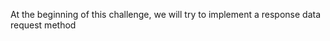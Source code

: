 <!--info-header-start-->
<!--info-header-end-->


At the beginning of this challenge, we will try to implement a response data request method


<!--info-footer-start-->
<!--info-footer-end-->
